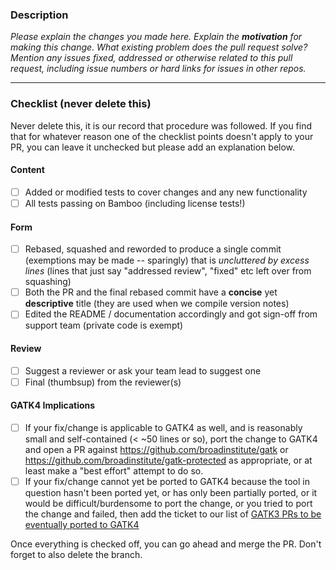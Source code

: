### Description

_Please explain the changes you made here._
_Explain the **motivation** for making this change. What existing problem does the pull request solve?_
_Mention any issues fixed, addressed or otherwise related to this pull request, including issue numbers or hard links for issues in other repos._

----

### Checklist (never delete this)

Never delete this, it is our record that procedure was followed. If you find that for whatever reason one of the checklist points doesn't apply to your PR, you can leave it unchecked but please add an explanation below. 

#### Content
- [ ] Added or modified tests to cover changes and any new functionality
- [ ] All tests passing on Bamboo (including license tests!)

#### Form
- [ ] Rebased, squashed and reworded to produce a single commit (exemptions may be made -- sparingly) that is _uncluttered by excess lines_ (lines that just say "addressed review", "fixed" etc left over from squashing)
- [ ] Both the PR and the final rebased commit have a **concise** yet **descriptive** title (they are used when we compile version notes)
- [ ] Edited the README / documentation accordingly and got sign-off from support team (private code is exempt)

#### Review
- [ ] Suggest a reviewer or ask your team lead to suggest one
- [ ] Final (thumbsup) from the reviewer(s)

#### GATK4 Implications
- [ ] If your fix/change is applicable to GATK4 as well, and is reasonably small and self-contained (< ~50 lines or so), port the change to GATK4 and open a PR against https://github.com/broadinstitute/gatk or https://github.com/broadinstitute/gatk-protected as appropriate, or at least make a "best effort" attempt to do so.
- [ ] If your fix/change cannot yet be ported to GATK4 because the tool in question hasn't been ported yet, or has only been partially ported, or it would be difficult/burdensome to port the change, or you tried to port the change and failed, then add the ticket to our list of [GATK3 PRs to be eventually ported to GATK4](https://docs.google.com/document/d/1DjEHw57k5h0i8MZRGYPlQA3InvURKwQ7pCoi_Eigc4M/edit)

Once everything is checked off, you can go ahead and merge the PR. Don't forget to also delete the branch.
